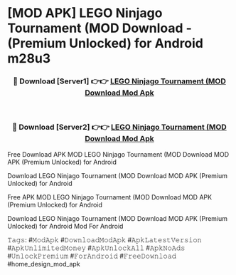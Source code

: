 # [MOD APK] LEGO Ninjago Tournament (MOD Download - (Premium Unlocked) for Android m28u3



<div align="center">
<h3>🔴 Download [Server1] 👉👉 <a href="https://momento.my/?title=LEGO_Ninjago_Tournament_(MOD_Download">LEGO Ninjago Tournament (MOD Download Mod Apk</a></h3><br>

<h3>🔴 Download [Server2] 👉👉 <a href="https://momento.my/?title=LEGO_Ninjago_Tournament_(MOD_Download">LEGO Ninjago Tournament (MOD Download Mod Apk</a></h3>
</div>



Free Download APK MOD LEGO Ninjago Tournament (MOD Download MOD APK (Premium Unlocked) for Android

Download LEGO Ninjago Tournament (MOD Download MOD APK (Premium Unlocked) for Android

Free APK MOD LEGO Ninjago Tournament (MOD Download MOD APK (Premium Unlocked) for Android

Download LEGO Ninjago Tournament (MOD Download MOD APK (Premium Unlocked) for Android Mod For Android

𝚃𝚊𝚐𝚜: #𝙼𝚘𝚍𝙰𝚙𝚔 #𝙳𝚘𝚠𝚗𝚕𝚘𝚊𝚍𝙼𝚘𝚍𝙰𝚙𝚔 #𝙰𝚙𝚔𝙻𝚊𝚝𝚎𝚜𝚝𝚅𝚎𝚛𝚜𝚒𝚘𝚗 #𝙰𝚙𝚔𝚄𝚗𝚕𝚒𝚖𝚒𝚝𝚎𝚍𝙼𝚘𝚗𝚎𝚢 #𝙰𝚙𝚔𝚄𝚗𝚕𝚘𝚌𝚔𝙰𝚕𝚕 #𝙰𝚙𝚔𝙽𝚘𝙰𝚍𝚜 #𝚄𝚗𝚕𝚘𝚌𝚔𝙿𝚛𝚎𝚖𝚒𝚞𝚖 #𝙵𝚘𝚛𝙰𝚗𝚍𝚛𝚘𝚒𝚍 #𝙵𝚛𝚎𝚎𝙳𝚘𝚠𝚗𝚕𝚘𝚊𝚍 #home_design_mod_apk
